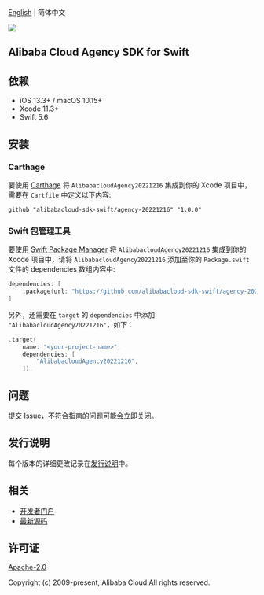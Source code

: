 [English](README.md) | 简体中文

![](https://aliyunsdk-pages.alicdn.com/icons/AlibabaCloud.svg)

## Alibaba Cloud Agency SDK for Swift

## 依赖

- iOS 13.3+ / macOS 10.15+
- Xcode 11.3+
- Swift 5.6

## 安装

### Carthage

要使用 [Carthage](https://github.com/Carthage/Carthage) 将 `AlibabacloudAgency20221216` 集成到你的 Xcode 项目中，需要在 `Cartfile` 中定义以下内容:

```ogdl
github "alibabacloud-sdk-swift/agency-20221216" "1.0.0"
```

### Swift 包管理工具

要使用 [Swift Package Manager](https://swift.org/package-manager/) 将 `AlibabacloudAgency20221216` 集成到你的 Xcode 项目中，请将 `AlibabacloudAgency20221216` 添加至你的 `Package.swift` 文件的 dependencies 数组内容中:

```swift
dependencies: [
    .package(url: "https://github.com/alibabacloud-sdk-swift/agency-20221216.git", from: "1.0.0")
]
```

另外，还需要在 `target` 的 `dependencies` 中添加 `"AlibabacloudAgency20221216"`，如下：

```swift
.target(
    name: "<your-project-name>",
    dependencies: [
        "AlibabacloudAgency20221216",
    ]),
```

## 问题

[提交 Issue](https://github.com/alibabacloud-sdk-swift/agency-20221216/issues/new)，不符合指南的问题可能会立即关闭。

## 发行说明

每个版本的详细更改记录在[发行说明](./ChangeLog.txt)中。

## 相关

* [开发者门户](https://next.api.aliyun.com/home)
* [最新源码](https://github.com/alibabacloud-sdk-swift/agency-20221216)

## 许可证

[Apache-2.0](http://www.apache.org/licenses/LICENSE-2.0)

Copyright (c) 2009-present, Alibaba Cloud All rights reserved.

